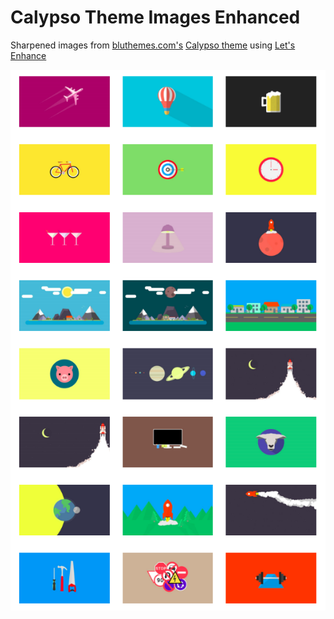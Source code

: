 # Calypso Theme Images Enhanced
Sharpened images from [bluthemes.com's](www.bluthemes.com/) [Calypso theme](http://www.bluthemes.com/blog/12/free-flat-design-stock-images) using [Let's Enhance](https://letsenhance.io)

![preview](https://github.com/raymelon/calypso-theme-images-enhanced/raw/master/grids.png "Preview")
